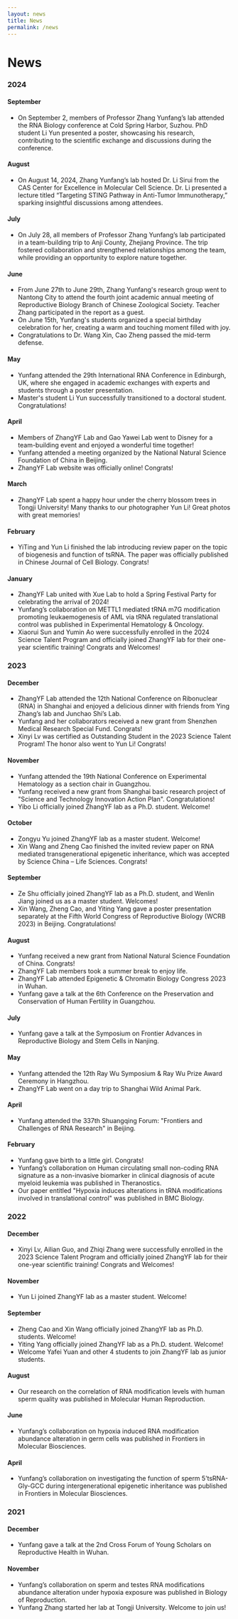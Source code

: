 ```yaml
---
layout: news
title: News
permalink: /news
---
```


# News

### 2024

#### September
- On September 2, members of Professor Zhang Yunfang’s lab attended the RNA Biology conference at Cold Spring Harbor, Suzhou. PhD student Li Yun presented a poster, showcasing his research, contributing to the scientific exchange and discussions during the conference.

#### August
- On August 14, 2024, Zhang Yunfang’s lab hosted Dr. Li Sirui from the CAS Center for Excellence in Molecular Cell Science. Dr. Li presented a lecture titled “Targeting STING Pathway in Anti-Tumor Immunotherapy,” sparking insightful discussions among attendees.

#### July
- On July 28, all members of Professor Zhang Yunfang’s lab participated in a team-building trip to Anji County, Zhejiang Province. The trip fostered collaboration and strengthened relationships among the team, while providing an opportunity to explore nature together.

#### June
- From June 27th to June 29th, Zhang Yunfang's research group went to Nantong City to attend the fourth joint academic annual meeting of Reproductive Biology Branch of Chinese Zoological Society. Teacher Zhang participated in the report as a guest.
- On June 15th, Yunfang's students organized a special birthday celebration for her, creating a warm and touching moment filled with joy.
- Congratulations to Dr. Wang Xin, Cao Zheng passed the mid-term defense.

#### May
- Yunfang attended the 29th International RNA Conference in Edinburgh, UK, where she engaged in academic exchanges with experts and students through a poster presentation.
- Master's student Li Yun successfully transitioned to a doctoral student. Congratulations!

#### April
- Members of ZhangYF Lab and Gao Yawei Lab went to Disney for a team-building event and enjoyed a wonderful time together!
- Yunfang attended a meeting organized by the National Natural Science Foundation of China in Beijing.
- ZhangYF Lab website was officially online! Congrats!

#### March
- ZhangYF Lab spent a happy hour under the cherry blossom trees in Tongji University! Many thanks to our photographer Yun Li! Great photos with great memories!

#### February
- YiTing and Yun Li finished the lab introducing review paper on the topic of biogenesis and function of tsRNA. The paper was officially published in Chinese Journal of Cell Biology. Congrats!

#### January
- ZhangYF Lab united with Xue Lab to hold a Spring Festival Party for celebrating the arrival of 2024!
- Yunfang’s collaboration on METTL1 mediated tRNA m7G modification promoting leukaemogenesis of AML via tRNA regulated translational control was published in Experimental Hematology & Oncology.
- Xiaorui Sun and Yumin Ao were successfully enrolled in the 2024 Science Talent Program and officially joined ZhangYF lab for their one-year scientific training! Congrats and Welcomes!

### 2023

#### December
- ZhangYF Lab attended the 12th National Conference on Ribonuclear (RNA) in Shanghai and enjoyed a delicious dinner with friends from Ying Zhang’s lab and Junchao Shi’s Lab.
- Yunfang and her collaborators received a new grant from Shenzhen Medical Research Special Fund. Congrats!
- Xinyi Lv was certified as Outstanding Student in the 2023 Science Talent Program! The honor also went to Yun Li! Congrats!

#### November
- Yunfang attended the 19th National Conference on Experimental Hematology as a section chair in Guangzhou.
- Yunfang received a new grant from Shanghai basic research project of "Science and Technology Innovation Action Plan". Congratulations!
- Yibo Li officially joined ZhangYF lab as a Ph.D. student. Welcome!

#### October
- Zongyu Yu joined ZhangYF lab as a master student. Welcome!
- Xin Wang and Zheng Cao finished the invited review paper on RNA mediated transgenerational epigenetic inheritance, which was accepted by Science China – Life Sciences. Congrats!

#### September
- Ze Shu officially joined ZhangYF lab as a Ph.D. student, and Wenlin Jiang joined us as a master student. Welcomes!
- Xin Wang, Zheng Cao, and Yiting Yang gave a poster presentation separately at the Fifth World Congress of Reproductive Biology (WCRB 2023) in Beijing. Congratulations!

#### August
- Yunfang received a new grant from National Natural Science Foundation of China. Congrats!
- ZhangYF Lab members took a summer break to enjoy life.
- ZhangYF Lab attended Epigenetic & Chromatin Biology Congress 2023 in Wuhan.
- Yunfang gave a talk at the 6th Conference on the Preservation and Conservation of Human Fertility in Guangzhou.

#### July
- Yunfang gave a talk at the Symposium on Frontier Advances in Reproductive Biology and Stem Cells in Nanjing.

#### May
- Yunfang attended the 12th Ray Wu Symposium & Ray Wu Prize Award Ceremony in Hangzhou.
- ZhangYF Lab went on a day trip to Shanghai Wild Animal Park.

#### April
- Yunfang attended the 337th Shuangqing Forum: "Frontiers and Challenges of RNA Research" in Beijing.

#### February
- Yunfang gave birth to a little girl. Congrats!
- Yunfang’s collaboration on Human circulating small non-coding RNA signature as a non-invasive biomarker in clinical diagnosis of acute myeloid leukemia was published in Theranostics.
- Our paper entitled "Hypoxia induces alterations in tRNA modifications involved in translational control" was published in BMC Biology.

### 2022

#### December
- Xinyi Lv, Ailian Guo, and Zhiqi Zhang were successfully enrolled in the 2023 Science Talent Program and officially joined ZhangYF lab for their one-year scientific training! Congrats and Welcomes!

#### November
- Yun Li joined ZhangYF lab as a master student. Welcome!

#### September
- Zheng Cao and Xin Wang officially joined ZhangYF lab as Ph.D. students. Welcome!
- Yiting Yang officially joined ZhangYF lab as a Ph.D. student. Welcome!
- Welcome Yafei Yuan and other 4 students to join ZhangYF lab as junior students.

#### August
- Our research on the correlation of RNA modification levels with human sperm quality was published in Molecular Human Reproduction.

#### June
- Yunfang’s collaboration on hypoxia induced RNA modification abundance alteration in germ cells was published in Frontiers in Molecular Biosciences.

#### April
- Yunfang’s collaboration on investigating the function of sperm 5’tsRNA-Gly-GCC during intergenerational epigenetic inheritance was published in Frontiers in Molecular Biosciences.

### 2021

#### December
- Yunfang gave a talk at the 2nd Cross Forum of Young Scholars on Reproductive Health in Wuhan.

#### November
- Yunfang’s collaboration on sperm and testes RNA modifications abundance alteration under hypoxia exposure was published in Biology of Reproduction.
- Yunfang Zhang started her lab at Tongji University. Welcome to join us!
